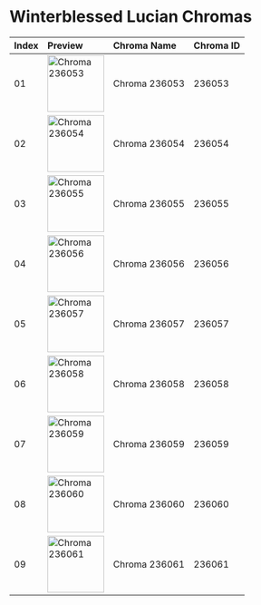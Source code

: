 # Winterblessed Lucian Chromas

| Index | Preview | Chroma Name | Chroma ID |
|:---|:---|:---|:---|
| 01 | <img src='https://raw.communitydragon.org/latest/plugins/rcp-be-lol-game-data/global/default/v1/champion-chroma-images/236/236053.png' alt='Chroma 236053' width='100'> | Chroma 236053 | 236053 |
| 02 | <img src='https://raw.communitydragon.org/latest/plugins/rcp-be-lol-game-data/global/default/v1/champion-chroma-images/236/236054.png' alt='Chroma 236054' width='100'> | Chroma 236054 | 236054 |
| 03 | <img src='https://raw.communitydragon.org/latest/plugins/rcp-be-lol-game-data/global/default/v1/champion-chroma-images/236/236055.png' alt='Chroma 236055' width='100'> | Chroma 236055 | 236055 |
| 04 | <img src='https://raw.communitydragon.org/latest/plugins/rcp-be-lol-game-data/global/default/v1/champion-chroma-images/236/236056.png' alt='Chroma 236056' width='100'> | Chroma 236056 | 236056 |
| 05 | <img src='https://raw.communitydragon.org/latest/plugins/rcp-be-lol-game-data/global/default/v1/champion-chroma-images/236/236057.png' alt='Chroma 236057' width='100'> | Chroma 236057 | 236057 |
| 06 | <img src='https://raw.communitydragon.org/latest/plugins/rcp-be-lol-game-data/global/default/v1/champion-chroma-images/236/236058.png' alt='Chroma 236058' width='100'> | Chroma 236058 | 236058 |
| 07 | <img src='https://raw.communitydragon.org/latest/plugins/rcp-be-lol-game-data/global/default/v1/champion-chroma-images/236/236059.png' alt='Chroma 236059' width='100'> | Chroma 236059 | 236059 |
| 08 | <img src='https://raw.communitydragon.org/latest/plugins/rcp-be-lol-game-data/global/default/v1/champion-chroma-images/236/236060.png' alt='Chroma 236060' width='100'> | Chroma 236060 | 236060 |
| 09 | <img src='https://raw.communitydragon.org/latest/plugins/rcp-be-lol-game-data/global/default/v1/champion-chroma-images/236/236061.png' alt='Chroma 236061' width='100'> | Chroma 236061 | 236061 |
